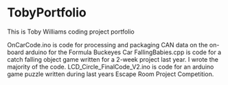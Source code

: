 # TobyPortfolio
This is Toby Williams coding project portfolio

OnCarCode.ino is code for processing and packaging CAN data on the on-board arduino for the Formula Buckeyes Car
FallingBabies.cpp is code for a catch falling object game written for a 2-week project last year. I wrote the majority of the code.
LCD_Circle_FinalCode_V2.ino is code for an arduino game puzzle written during last years Escape Room Project Competition. 

